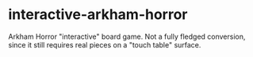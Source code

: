 # interactive-arkham-horror
Arkham Horror "interactive" board game. Not a fully fledged conversion, since it still requires real pieces on a "touch table" surface.
